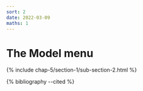 ```yaml
---
sort: 2
date: 2022-03-09
maths: 1
---
```


# The Model menu

{% include chap-5/section-1/sub-section-2.html %}

{% bibliography --cited %}

